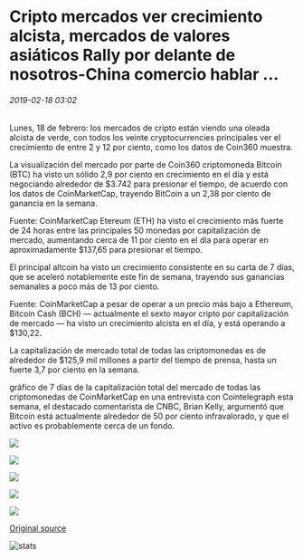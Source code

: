 # Cripto mercados ver crecimiento alcista, mercados de valores asiáticos Rally por delante de nosotros-China comercio hablar ...

###### 2019-02-18 03:02

Lunes, 18 de febrero: los mercados de cripto están viendo una oleada alcista de verde, con todos los veinte cryptocurrencies principales ver el crecimiento de entre 2 y 12 por ciento, como los datos de Coin360 muestra.

La visualización del mercado por parte de Coin360 criptomoneda Bitcoin (BTC) ha visto un sólido 2,9 por ciento en crecimiento en el día y está negociando alrededor de $3.742 para presionar el tiempo, de acuerdo con los datos de CoinMarketCap, trayendo BitCoin a un 2,38 por ciento de ganancia en la semana.

Fuente: CoinMarketCap Etereum (ETH) ha visto el crecimiento más fuerte de 24 horas entre las principales 50 monedas por capitalización de mercado, aumentando cerca de 11 por ciento en el día para operar en aproximadamente $137,65 para presionar el tiempo.

El principal altcoin ha visto un crecimiento consistente en su carta de 7 días, que se aceleró notablemente este fin de semana, trayendo sus ganancias semanales a poco más de 13 por ciento.

Fuente: CoinMarketCap a pesar de operar a un precio más bajo a Ethereum, Bitcoin Cash (BCH) — actualmente el sexto mayor cripto por capitalización de mercado — ha visto un crecimiento alcista en el día, y está operando a $130,22.

La capitalización de mercado total de todas las criptomonedas es de alrededor de $125,9 mil millones a partir del tiempo de prensa, hasta un fuerte 3,7 por ciento en la semana.

gráfico de 7 días de la capitalización total del mercado de todas las criptomonedas de CoinMarketCap en una entrevista con Cointelegraph esta semana, el destacado comentarista de CNBC, Brian Kelly, argumentó que Bitcoin está actualmente alrededor de 50 por ciento infravalorado, y que el activo es probablemente cerca de un fondo.

![](https://s3.cointelegraph.com/storage/uploads/view/3ac94118ce228dbdf002f178bb367197.png)

![](https://s3.cointelegraph.com/storage/uploads/view/188bba851280b0414a324ba9a0fda6e3.png)

![](https://s3.cointelegraph.com/storage/uploads/view/d5ad2a61b561286ef2f8b2c072b242be.png)

![](https://s3.cointelegraph.com/storage/uploads/view/fd5cbad8cfe1a7b67313913a7466959f.png)

![](https://s3.cointelegraph.com/storage/uploads/view/53aabd413e49ae959ed2232b27ad8550.png)

[Original source](https://cointelegraph.com/news/crypto-markets-see-bullish-growth-asian-stock-markets-rally-ahead-of-us-china-trade-talk)

![stats](https://c.statcounter.com/11760860/0/a89fa40b/1/ "stats")